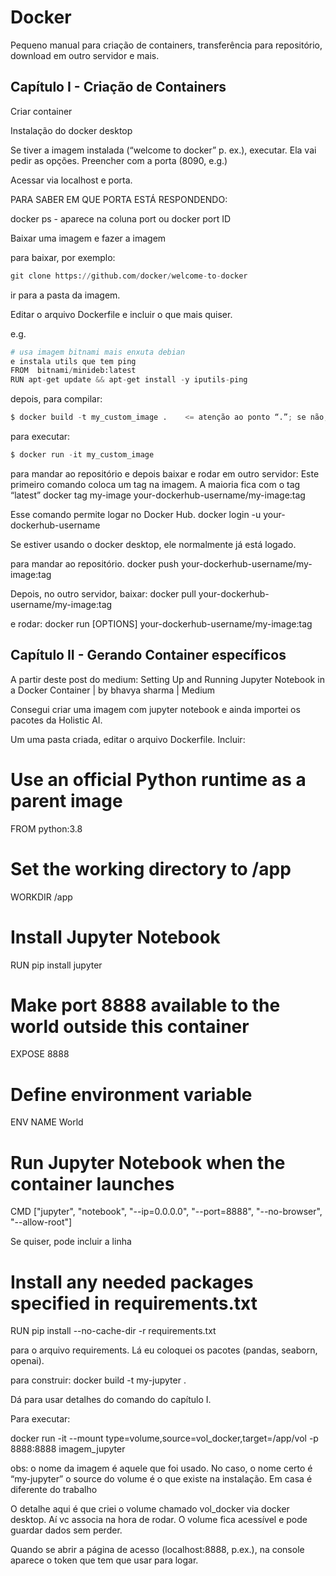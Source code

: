 # Docker
Pequeno manual para criação de containers, transferência para repositório, download em outro servidor e mais.

## Capítulo I - Criação de Containers


Criar container


Instalação do docker desktop

Se tiver a imagem instalada (“welcome to docker” p. ex.), executar. Ela vai pedir as opções. Preencher com a porta (8090, e.g.)

Acessar via localhost e porta.

PARA SABER EM QUE PORTA ESTÁ RESPONDENDO:

docker ps - aparece na coluna port
ou
docker port ID


Baixar uma imagem e fazer a imagem

para baixar, por exemplo:

``` python
git clone https://github.com/docker/welcome-to-docker
```

ir para a pasta da imagem.

Editar o arquivo Dockerfile e incluir o que mais quiser.

e.g.

``` python
# usa imagem bitnami mais enxuta debian
e instala utils que tem ping
FROM  bitnami/minideb:latest
RUN apt-get update && apt-get install -y iputils-ping
```

depois, para compilar:
``` python
$ docker build -t my_custom_image .    <= atenção ao ponto “.”; se não, não compila
```
para executar:
``` python
$ docker run -it my_custom_image
```
para mandar ao repositório e depois baixar e rodar em outro servidor:
Este primeiro comando coloca um tag na imagem. A maioria fica com o tag “latest”
docker tag my-image your-dockerhub-username/my-image:tag

Esse comando permite logar no Docker Hub.
docker login -u your-dockerhub-username

Se estiver usando o docker desktop, ele normalmente já está logado.

para mandar ao repositório.
docker push your-dockerhub-username/my-image:tag

Depois, no outro servidor, baixar:
docker pull your-dockerhub-username/my-image:tag

e rodar:
docker run [OPTIONS] your-dockerhub-username/my-image:tag




## Capítulo II - Gerando Container específicos


A partir deste post do medium: Setting Up and Running Jupyter Notebook in a Docker Container | by bhavya sharma | Medium

Consegui criar uma imagem com jupyter notebook e ainda importei os pacotes da Holistic AI.

Um uma pasta criada, editar o arquivo Dockerfile. Incluir:

# Use an official Python runtime as a parent image
FROM python:3.8

# Set the working directory to /app
WORKDIR /app

# Install Jupyter Notebook
RUN pip install jupyter

# Make port 8888 available to the world outside this container
EXPOSE 8888

# Define environment variable
ENV NAME World

# Run Jupyter Notebook when the container launches
CMD ["jupyter", "notebook", "--ip=0.0.0.0", "--port=8888", "--no-browser", "--allow-root"]


Se quiser, pode incluir a linha 

# Install any needed packages specified in requirements.txt
RUN pip install --no-cache-dir -r requirements.txt

para o arquivo requirements. Lá eu coloquei os pacotes (pandas, seaborn, openai).

para construir:
docker build -t my-jupyter .

Dá para usar detalhes do comando do capítulo I.


Para executar:

docker run -it --mount type=volume,source=vol_docker,target=/app/vol -p 8888:8888 imagem_jupyter

obs:
o nome da imagem é aquele que foi usado. No caso, o nome certo é “my-jupyter”
o source do volume é o que existe na instalação. Em casa é diferente do trabalho


O detalhe aqui é que criei o volume chamado vol_docker via docker desktop. Aí vc associa na hora de rodar. O volume fica acessível e pode guardar dados sem perder.

Quando se abrir a página de acesso (localhost:8888, p.ex.), na console aparece o token que tem que usar para logar.
